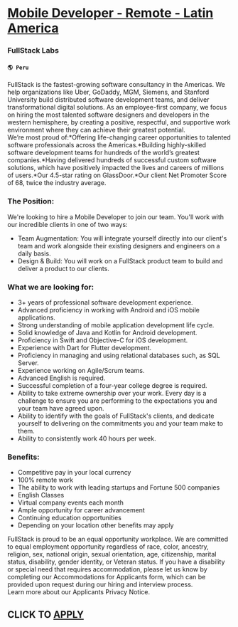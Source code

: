 # [Mobile Developer - Remote - Latin America](https://www.remotewlb.com/apply/mobile-developer-remote-latin-america-65423)  
### FullStack Labs  
#### `🌎 Peru`  
FullStack is the fastest-growing software consultancy in the Americas. We help organizations like Uber, GoDaddy, MGM, Siemens, and Stanford University build distributed software development teams, and deliver transformational digital solutions. As an employee-first company, we focus on hiring the most talented software designers and developers in the western hemisphere, by creating a positive, respectful, and supportive work environment where they can achieve their greatest potential.  
We’re most proud of:*Offering life-changing career opportunities to talented software professionals across the Americas.*Building highly-skilled software development teams for hundreds of the world’s greatest companies.*Having delivered hundreds of successful custom software solutions, which have positively impacted the lives and careers of millions of users.*Our 4.5-star rating on GlassDoor.*Our client Net Promoter Score of 68, twice the industry average.

### The Position:

We're looking to hire a Mobile Developer to join our team. You'll work with our incredible clients in one of two ways:

  * Team Augmentation: You will integrate yourself directly into our client's team and work alongside their existing designers and engineers on a daily basis.
  * Design & Build: You will work on a FullStack product team to build and deliver a product to our clients.

### What we are looking for:

  * 3+ years of professional software development experience.
  * Advanced proficiency in working with Android and iOS mobile applications.
  * Strong understanding of mobile application development life cycle.
  * Solid knowledge of Java and Kotlin for Android development.
  * Proficiency in Swift and Objective-C for iOS development.
  * Experience with Dart for Flutter development.
  * Proficiency in managing and using relational databases such, as SQL Server. 
  * Experience working on Agile/Scrum teams.
  * Advanced English is required.
  * Successful completion of a four-year college degree is required. 
  * Ability to take extreme ownership over your work. Every day is a challenge to ensure you are performing to the expectations you and your team have agreed upon.
  * Ability to identify with the goals of FullStack's clients, and dedicate yourself to delivering on the commitments you and your team make to them.
  * Ability to consistently work 40 hours per week.

### Benefits:

  * Competitive pay in your local currency
  * 100% remote work
  * The ability to work with leading startups and Fortune 500 companies
  * English Classes
  * Virtual company events each month
  * Ample opportunity for career advancement
  * Continuing education opportunities
  * Depending on your location other benefits may apply

FullStack is proud to be an equal opportunity workplace. We are committed to equal employment opportunity regardless of race, color, ancestry, religion, sex, national origin, sexual orientation, age, citizenship, marital status, disability, gender identity, or Veteran status. If you have a disability or special need that requires accommodation, please let us know by completing our Accommodations for Applicants form, which can be provided upon request during our hiring and interview process.  
Learn more about our Applicants Privacy Notice.  
  
  
## CLICK TO [APPLY](https://www.remotewlb.com/apply/mobile-developer-remote-latin-america-65423)

